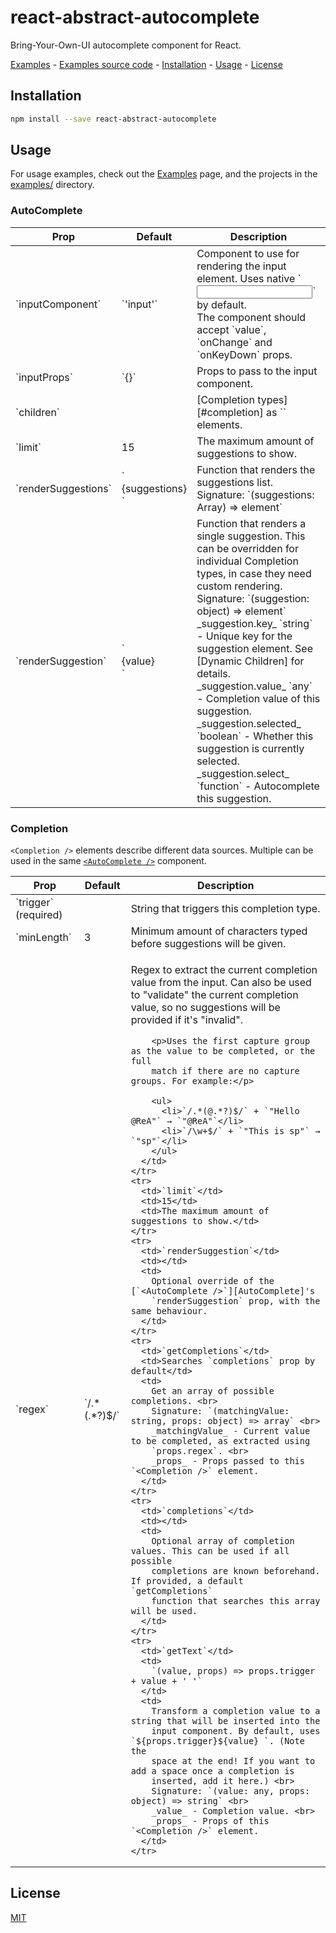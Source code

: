 # react-abstract-autocomplete

Bring-Your-Own-UI autocomplete component for React.

[Examples] - [Examples source code] - [Installation] - [Usage] - [License]

## Installation

```bash
npm install --save react-abstract-autocomplete
```

## Usage

For usage examples, check out the [Examples] page, and the projects in the
[examples/][Examples source code] directory.

### AutoComplete

<!--
  Whelp… HTML tables, because GFM doesn't do multiline cell content, I think?
-->

<table>
  <thead>
    <tr>
      <th>Prop</th>
      <th>Default</th>
      <th>Description</th>
    </tr>
  </thead>
  <tbody>
    <tr>
      <td>`inputComponent`</td>
      <td>`'input'`</td>
      <td>
        Component to use for rendering the input element. Uses native `<input />`
        by default. <br>
        The component should accept `value`, `onChange` and `onKeyDown` props.
      </td>
    </tr>
    <tr>
      <td>`inputProps`</td>
      <td>`{}`</td>
      <td>Props to pass to the input component.</td>
    </tr>
    <tr>
      <td>`children`</td>
      <td></td>
      <td>[Completion types][#completion] as `<Completion />` elements.</td>
    </tr>
    <tr>
      <td>`limit`</td>
      <td>15</td>
      <td>The maximum amount of suggestions to show.</td>
    </tr>
    <tr>
      <td>`renderSuggestions`</td>
      <td>`<div>{suggestions}</div>`</td>
      <td>
        Function that renders the suggestions list. <br>
        Signature: `(suggestions: Array<element>) => element` <br>
      </td>
    </tr>
    <tr>
      <td>`renderSuggestion`</td>
      <td>
        `<div key={key} onClick={select}>{value}</div>`
      </td>
      <td>
        Function that renders a single suggestion. This can be overridden for
        individual Completion types, in case they need custom rendering. <br>
        Signature: `(suggestion: object) => element` <br>
        _suggestion.key_ `string` - Unique key for the suggestion element. See
          [Dynamic Children] for details. <br>
        _suggestion.value_ `any` - Completion value of this suggestion. <br>
        _suggestion.selected_ `boolean` - Whether this suggestion is currently
        selected. <br>
        _suggestion.select_ `function` - Autocomplete this suggestion.
      </td>
    </tr>
  </tbody>
</table>

### Completion

`<Completion />` elements describe different data sources. Multiple can be used
in the same [`<AutoComplete />`][AutoComplete] component.

<table>
  <thead>
    <tr>
      <th>Prop</th>
      <th>Default</th>
      <th>Description</th>
    </tr>
  </thead>
  <tbody>
    <tr>
      <td>`trigger` (required)</td>
      <td></td>
      <td>String that triggers this completion type.</td>
    </tr>
    <tr>
      <td>`minLength`</td>
      <td>3</td>
      <td>Minimum amount of characters typed before suggestions will be given.</td>
    </tr>
    <tr>
      <td>`regex`</td>
      <td>`/.*(<trigger>.*?)$/`</td>
      <td>
        <p>Regex to extract the current completion value from the input. Can also
        be used to "validate" the current completion value, so no suggestions
        will be provided if it's "invalid".</p>

        <p>Uses the first capture group as the value to be completed, or the full
        match if there are no capture groups. For example:</p>

        <ul>
          <li>`/.*(@.*?)$/` + `"Hello @ReA"` → `"@ReA"`</li>
          <li>`/\w+$/` + `"This is sp"` → `"sp"`</li>
        </ul>
      </td>
    </tr>
    <tr>
      <td>`limit`</td>
      <td>15</td>
      <td>The maximum amount of suggestions to show.</td>
    </tr>
    <tr>
      <td>`renderSuggestion`</td>
      <td></td>
      <td>
        Optional override of the [`<AutoComplete />`][AutoComplete]'s
        `renderSuggestion` prop, with the same behaviour.
      </td>
    </tr>
    <tr>
      <td>`getCompletions`</td>
      <td>Searches `completions` prop by default</td>
      <td>
        Get an array of possible completions. <br>
        Signature: `(matchingValue: string, props: object) => array` <br>
        _matchingValue_ - Current value to be completed, as extracted using
        `props.regex`. <br>
        _props_ - Props passed to this `<Completion />` element.
      </td>
    </tr>
    <tr>
      <td>`completions`</td>
      <td></td>
      <td>
        Optional array of completion values. This can be used if all possible
        completions are known beforehand. If provided, a default `getCompletions`
        function that searches this array will be used.
      </td>
    </tr>
    <tr>
      <td>`getText`</td>
      <td>
        `(value, props) => props.trigger + value + ' '`
      </td>
      <td>
        Transform a completion value to a string that will be inserted into the
        input component. By default, uses `${props.trigger}${value} `. (Note the
        space at the end! If you want to add a space once a completion is
        inserted, add it here.) <br>
        Signature: `(value: any, props: object) => string` <br>
        _value_ - Completion value. <br>
        _props_ - Props of this `<Completion />` element.
      </td>
    </tr>
  </tbody>
</table>

## License

[MIT]

[Examples]: https://goto-bus-stop.github.io/react-abstract-autocomplete/examples
[Examples source code]: ./examples
[Installation]: #installation
[Usage]: #usage
[AutoComplete]: #autocomplete
[Completion]: #completion
[License]: #license
[Dynamic Children]: https://facebook.github.io/react/docs/multiple-components.html#dynamic-children
[MIT]: ./LICENSE
